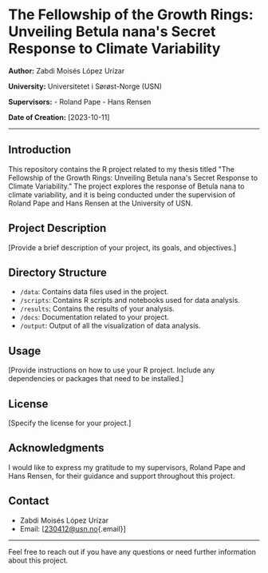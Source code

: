 # The Fellowship of the Growth Rings: Unveiling Betula nana's Secret Response to Climate Variability

**Author:** Zabdi Moisés López Urízar

**University:** Universitetet i Sørøst-Norge (USN)

**Supervisors:** - Roland Pape - Hans Rensen

**Date of Creation:** [2023-10-11]

------------------------------------------------------------------------

## Introduction

This repository contains the R project related to my thesis titled "The Fellowship of the Growth Rings: Unveiling Betula nana's Secret Response to Climate Variability." The project explores the response of Betula nana to climate variability, and it is being conducted under the supervision of Roland Pape and Hans Rensen at the University of USN.

## Project Description

[Provide a brief description of your project, its goals, and objectives.]

## Directory Structure

-   `/data`: Contains data files used in the project.
-   `/scripts`: Contains R scripts and notebooks used for data analysis.
-   `/results`: Contains the results of your analysis.
-   `/docs`: Documentation related to your project.
-   `/output`: Output of all the visualization of data analysis.

## Usage

[Provide instructions on how to use your R project. Include any dependencies or packages that need to be installed.]

## License

[Specify the license for your project.]

## Acknowledgments

I would like to express my gratitude to my supervisors, Roland Pape and Hans Rensen, for their guidance and support throughout this project.

## Contact

-   Zabdi Moisés López Urízar
-   Email: [[230412\@usn.no](mailto:230412@usn.no){.email}]

------------------------------------------------------------------------

Feel free to reach out if you have any questions or need further information about this project.
